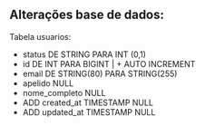 ## Alterações base de dados:

Tabela usuarios:

- status DE STRING PARA INT (0,1)
- id DE INT PARA BIGINT | + AUTO INCREMENT
- email DE STRING(80) PARA STRING(255)
- apelido NULL
- nome_completo NULL
- ADD created_at TIMESTAMP NULL
- ADD updated_at TIMESTAMP NULL